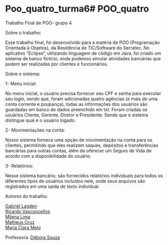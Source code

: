 # Poo_quatro_turma6# POO_quatro
Trabalho Final de POO- grupo 4

Sobre o trabalho:

Esse trabalho final, foi desenvolvido para a matéria de POO (Programação Orientada à Objetos), da Residência de TIC/Software do Serratec.
No aplicativo “Eclipse”, utilizando linguagem de código em Java, foi criado um sistema de banco fictício, onde podemos simular atividades bancárias que podem ser realizadas por clientes e funcionários.

Sobre o sistema:

1-
Menu inicial:

No menu inicial, o usuário precisa fornecer seu CPF e senha para executar seu login, sendo que, foram adicionadas quatro agências (e mais de uma conta corrente e poupança), todas as informações dos usuários são guardadas em banco de dados preenchido em txt.
Foram criadas os usuários Cliente, Gerente, Diretor e Presidente. Sendo que o sistema distingue qual é o usuário logado.

 2-
Movimentações na conta:

Nosso sistema fornece uma opção de movimentação na conta para os clientes, permitindo que eles realizem saques, depósitos e transferências bancárias para outras contas, além de oferecer um Seguro de Vida de acordo com a disponibilidade do usuário.

3-
Relatórios:

Nesse sistema bancário, são fornecidos relatórios individuais para todos os diferentes tipos de usuários incluídos nele, onde seus arquivos são registrados em uma saída de texto individual.

Autores do trabalho:

[Gabriel Lagden](https://github.com/GabrielNunes11)<br/>
[Ricardo Vasconcellos](https://github.com/RicardoPonte)<br/>
[Milena Lima](https://github.com/MilenaLima21)<br/>
[Matheus Cruz](https://github.com/MatheusCodeCruz)<br/>
[Maria Clara  Melo](https://github.com/MariaClaraMelo1)

Professora:
[Débora Souza](https://github.com/debysouza)<br/>
